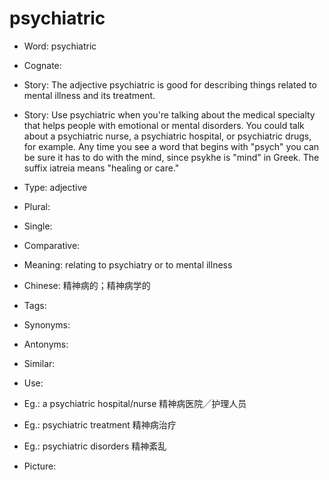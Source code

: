 # psychiatric

- Word: psychiatric
- Cognate: 
- Story: The adjective psychiatric is good for describing things related to mental illness and its treatment.
- Story: Use psychiatric when you're talking about the medical specialty that helps people with emotional or mental disorders. You could talk about a psychiatric nurse, a psychiatric hospital, or psychiatric drugs, for example. Any time you see a word that begins with "psych" you can be sure it has to do with the mind, since psykhe is "mind" in Greek. The suffix iatreia means "healing or care."

- Type: adjective
- Plural: 
- Single: 
- Comparative: 
- Meaning: relating to psychiatry or to mental illness
- Chinese: 精神病的；精神病学的
- Tags: 
- Synonyms: 
- Antonyms: 
- Similar: 
- Use: 
- Eg.: a psychiatric hospital/nurse 精神病医院╱护理人员
- Eg.: psychiatric treatment 精神病治疗
- Eg.: psychiatric disorders 精神紊乱
- Picture: 

